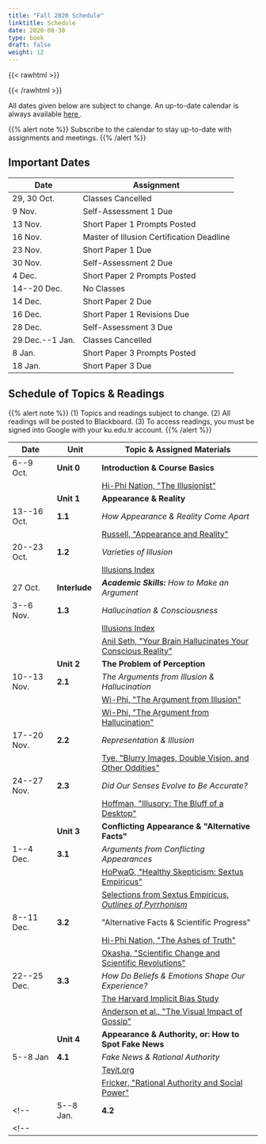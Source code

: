 ```yaml
---
title: "Fall 2020 Schedule"
linktitle: Schedule
date: 2020-08-30
type: book
draft: false
weight: 12
---
```


{{< rawhtml >}}
<style>
  a:active,
  a:focus,
  a:hover {
    color: #9b9b9b;
    /* color: #ffdbdc; */
  }
</style>
{{< /rawhtml >}}

All dates given below are subject to change. An up-to-date calendar is always available <a href="https://calendar.google.com/calendar/embed?src=c_fm2s4vnu3vrsa11gdjfqr0c568%40group.calendar.google.com&ctz=Europe%2FIstanbul" target="_blank">here <i class="fas fa-external-link-alt"></i></a>. 

{{% alert note %}}
Subscribe to the calendar to stay up-to-date with assignments and meetings.
{{% /alert %}}


## Important Dates

| Date            | Assignment                                |
|-----------------|-------------------------------------------|
| 29, 30 Oct.     | Classes Cancelled                         |
| 9 Nov.          | Self-Assessment 1 Due                     |
| 13 Nov.         | Short Paper 1 Prompts Posted              |
| 16 Nov.         | Master of Illusion Certification Deadline |
| 23 Nov.         | Short Paper 1 Due                         |
| 30 Nov.         | Self-Assessment 2 Due                     |
| 4 Dec.          | Short Paper 2 Prompts Posted              |
| 14--20 Dec.     | No Classes                                |
| 14 Dec.         | Short Paper 2 Due                         |
| 16 Dec.         | Short Paper 1 Revisions Due               |
| 28 Dec.         | Self-Assessment 3 Due                     |
| 29 Dec.--1 Jan. | Classes Cancelled                         |
| 8 Jan.          | Short Paper 3 Prompts Posted              |
| 18 Jan.         | Short Paper 3 Due                         |

## Schedule of Topics & Readings

{{% alert note %}}
(1) Topics and readings subject to change. (2) All readings will be posted to Blackboard.
(3) To access readings, you must be signed into Google with your ku.edu.tr account.
{{% /alert %}}

| Date        | Unit          | Topic & Assigned Materials                                                                                                                                                       |
|-------------|---------------|----------------------------------------------------------------------------------------------------------------------------------------------------------------------------------|
| 6--9 Oct.   | **Unit 0**    | **Introduction & Course Basics**                                                                                                                                                 |
|             |               | <i class="fas fa-podcast"></i> [Hi-Phi Nation, "The Illusionist"](https://hiphination.org/season-3-episodes/s3-episode-9-the-illusionist-jun-8-2019/)                            |
|             | **Unit 1**    | **Appearance & Reality**                                                                                                                                                         |
| 13--16 Oct. | **1.1**       | _How Appearance & Reality Come Apart_                                                                                                                                            |
|             |               | <i class="fa fa-book-open"></i> [Russell, "Appearance and Reality"](https://drive.google.com/file/d/1VNc0RjCq3G1AQ71FWnT_MASOr1YlZMIV/view?usp=sharing)                          |
| 20--23 Oct. | **1.2**       | _Varieties of Illusion_                                                                                                                                                          |
|             |               | <i class="fas fa-link"></i> [Illusions Index](https://www.illusionsindex.org/)                                                                                                   |
| 27 Oct.     | **Interlude** | _**Academic Skills:** How to Make an Argument_                                                                                                                                   |
| 3--6 Nov.   | **1.3**       | _Hallucination & Consciousness_                                                                                                                                                  |
|             |               | <i class="fas fa-link"></i> [Illusions Index](https://www.illusionsindex.org/)                                                                                                   |
|             |               | <i class="fab fa-youtube"></i> [Anil Seth, "Your Brain Hallucinates Your Conscious Reality"](https://www.youtube.com/watch?v=lyu7v7nWzfo)                                        |
|             | **Unit 2**    | **The Problem of Perception**                                                                                                                                                    |
| 10--13 Nov. | **2.1**       | _The Arguments from Illusion & Hallucination_                                                                                                                                    |
|             |               | <i class="fab fa-youtube"></i> [Wi-Phi, "The Argument from Illusion"](https://www.youtube.com/watch?v=bs2pTBkJCxQ&list=PLt_3pAooAtRIIp_vFYWkrgQ6oeDiVdw0F&index=1)               |
|             |               | <i class="fab fa-youtube"></i> [Wi-Phi, "The Argument from Hallucination"](https://www.youtube.com/watch?v=wrKAHhwSWtk&list=PLt_3pAooAtRIIp_vFYWkrgQ6oeDiVdw0F&index=2)          |
| 17--20 Nov. | **2.2**       | _Representation & Illusion_                                                                                                                                                      |
|             |               | <i class="fa fa-book-open"></i> [Tye, "Blurry Images, Double Vision, and Other Oddities"](https://drive.google.com/file/d/10A4o7Mmpz5LBNp8lDXTV_WGrWcoEdUI8/view?usp=sharing)    |
| 24--27 Nov. | **2.3**       | _Did Our Senses Evolve to Be Accurate?_                                                                                                                                          |
|             |               | <i class="fa fa-book-open"></i> [Hoffman, "Illusory: The Bluff of a Desktop"](https://drive.google.com/file/d/1-hSvvYbdAsLn8tBdZea9L3e8fEt5EEMJ/view?usp=sharing)                |
|             | **Unit 3**    | **Conflicting Appearance & "Alternative Facts"**                                                                                                                                 |
| 1--4 Dec.   | **3.1**       | _Arguments from Conflicting Appearances_                                                                                                                                         |
|             |               | <i class="fas fa-podcast"></i> [HoPwaG, "Healthy Skepticism: Sextus Empiricus"](https://historyofphilosophy.net/sextus)                                                          |
|             |               | <i class="fa fa-book-open"></i> [Selections from Sextus Empiricus, _Outlines of Pyrrhonism_](https://drive.google.com/file/d/1Aet4CUalgVo46ttwo30TVS0C6BrykJID/view?usp=sharing) |
| 8--11 Dec.  | **3.2**       | "Alternative Facts & Scientific Progress"                                                                                                                                        |
|             |               | <i class="fa fa-podcast"></i> [Hi-Phi Nation, "The Ashes of Truth"](https://hiphination.org/complete-season-one-episodes/episode-9-the-ashes-of-truth-april-18-2017/)            |
|             |               | <i class="fa fa-book-open"></i> [Okasha, "Scientific Change and Scientific Revolutions"](https://drive.google.com/file/d/1R28Km4j6FNG9G9eqfMzndjIareU2BVmX/view?usp=sharing)     |
| 22--25 Dec. | **3.3**       | _How Do Beliefs & Emotions Shape Our Experience?_                                                                                                                                |
|             |               | <i class="fa fa-link"></i> [The Harvard Implicit Bias Study](https://implicit.harvard.edu/implicit/)                                                                             |
|             |               | <i class="fa fa-book-open"></i> [Anderson et al., "The Visual Impact of Gossip"](https://drive.google.com/file/d/1DXXXwAThF5wQzH6tpOP_Q0nxQYi_zEQ7/view?usp=sharing)             |
|             | **Unit 4**    | **Appearance & Authority, or: How to Spot Fake News**                                                                                                                            |
| 5--8 Jan    | **4.1**       | _Fake News & Rational Authority_                                                                                                                                                 |
|             |               | <i class="fa fa-link"></i> [Teyit.org](https://teyit.org/)                                                                                                                       |
|             |               | <i class="fa fa-book-open"></i> [Fricker, "Rational Authority and Social Power"](https://drive.google.com/file/d/1lbyUGDpEqpszW-bfRe_iZcFnHfkJzlTS/view?usp=sharing)             |
<!-- | 5--8 Jan.   | **4.2**       | _What Makes a Source Reliable? Theories of Testimony_                                                                                                                            | -->
<!-- |             |               | <i class="fa fa-book-open"></i> [Nagel, "Testimony"](https://drive.google.com/file/d/1nX7SfsjhAYvBaTA6nQ3Sm6a7pKWGwUa1/view?usp=sharing)                                         | -->

